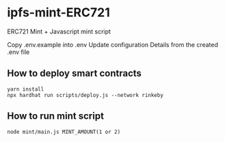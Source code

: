 # ipfs-mint-ERC721
ERC721 Mint + Javascript mint script

Copy .env.example into .env
Update configuration Details from the created .env file

## How to deploy smart contracts
```
yarn install
npx hardhat run scripts/deploy.js --network rinkeby
```

## How to run mint script
```
node mint/main.js MINT_AMOUNT(1 or 2)
```
